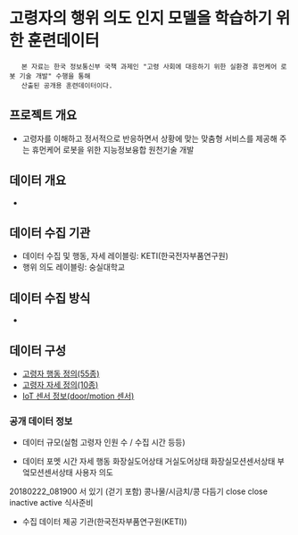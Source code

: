 # 고령자의 행위 의도 인지 모델을 학습하기 위한 훈련데이터
```description01
   본 자료는 한국 정보통신부 국책 과제인 "고령 사회에 대응하기 위한 실환경 휴먼케어 로봇 기술 개발" 수행을 통해 
   산출된 공개용 훈련데이터이다.
```

## 프로젝트 개요
 - 고령자를 이해하고 정서적으로 반응하면서 상황에 맞는 맞춤형 서비스를 제공해 주는 휴먼케어 로봇을 위한 지능정보융합 원천기술 개발 

## 데이터 개요
 - 
 
## 데이터 수집 기관
 * 데이터 수집 및 행동, 자세 레이블링: KETI(한국전자부품연구원)
 * 행위 의도 레이블링: 숭실대학교

## 데이터 수집 방식
 - 

## 데이터 구성
 * [고령자 행동 정의(55종)](https://github.com/ssu0221/AIR_TrainingDataSet/blob/master/Actions.md)
 * [고령자 자세 정의(10종)](https://github.com/ssu0221/AIR_TrainingDataSet/blob/master/Pose.md)
 * [IoT 센서 정보(door/motion 센서)](https://github.com/ssu0221/AIR_TrainingDataSet/blob/master/IoT.md)







### 공개 데이터 정보
 
 - 데이터 규모(실험 고령자 인원 수 / 수집 시간 등등)
 
 
 
 - 데이터 포멧
 시간                자세                  행동	       화장실도어상태	거실도어상태	화장실모션센서상태	부엌모션센서상태    사용자 의도
 
 20180222_081900  서 있기 (걷기 포함)	콩나물/시금치/콩 다듬기	close     	close 	   inactive     	active       식사준비
 
 
 
 - 수집 데이터 제공 기관(한국전자부품연구원(KETI))
 
 
 

